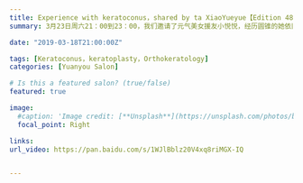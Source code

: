 ```yaml
---
title: Experience with keratoconus，shared by ta XiaoYueyue【Edition 48】
summary: 3月23日周六21：00到23：00，我们邀请了元气美女援友小悦悦，经历圆锥的她依旧阳光满满，本次活动中将为大家带来自己的经历分享！

date: "2019-03-18T21:00:00Z"

tags: [Keratoconus，keratoplasty，Orthokeratology]
categories: [Yuanyou Salon]

# Is this a featured salon? (true/false)
featured: true

image:
  #caption: 'Image credit: [**Unsplash**](https://unsplash.com/photos/bzdhc5b3Bxs)'
  focal_point: Right

links:
url_video: https://pan.baidu.com/s/1WJlBblz20V4xq8riMGX-IQ


---
```


